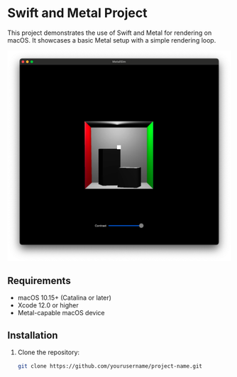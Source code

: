# Swift and Metal Project

This project demonstrates the use of Swift and Metal for rendering on macOS. It showcases a basic Metal setup with a simple rendering loop.

![Project Image](project_image.png)

## Requirements

- macOS 10.15+ (Catalina or later)
- Xcode 12.0 or higher
- Metal-capable macOS device

## Installation

1. Clone the repository:
   ```bash
   git clone https://github.com/yourusername/project-name.git
